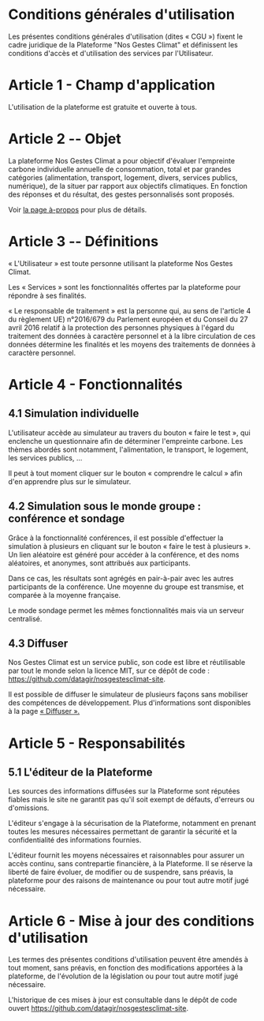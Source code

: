 # Conditions générales d'utilisation

Les présentes conditions générales d'utilisation (dites « CGU ») fixent
le cadre juridique de la Plateforme "Nos Gestes Climat" et définissent
les conditions d'accès et d'utilisation des services par l'Utilisateur.

# Article 1 - Champ d'application

L'utilisation de la plateforme est gratuite et ouverte à tous.

# Article 2 -- Objet

La plateforme Nos Gestes Climat a pour objectif d'évaluer l'empreinte
carbone individuelle annuelle de consommation, total et par grandes catégories
(alimentation, transport, logement, divers, services publics,
numérique), de la situer par rapport aux objectifs climatiques. En
fonction des réponses et du résultat, des gestes personnalisés sont
proposés.

Voir [la page à-propos](/à-propos) pour plus de détails.

# Article 3 -- Définitions

« L'Utilisateur » est toute personne utilisant la plateforme Nos Gestes
Climat.

Les « Services » sont les fonctionnalités offertes par la plateforme
pour répondre à ses finalités.

« Le responsable de traitement » est la personne qui, au sens de
l'article 4 du règlement UE) n°2016/679 du Parlement européen et du
Conseil du 27 avril 2016 relatif à la protection des personnes physiques
à l'égard du traitement des données à caractère personnel et à la libre
circulation de ces données détermine les finalités et les moyens des
traitements de données à caractère personnel.

# Article 4 - Fonctionnalités

## 4.1 Simulation individuelle

L'utilisateur accède au simulateur au travers du bouton « faire le
test », qui enclenche un questionnaire afin de déterminer l'empreinte
carbone. Les thèmes abordés sont notamment, l'alimentation, le
transport, le logement, les services publics, ...

Il peut à tout moment cliquer sur le bouton « comprendre le calcul »
afin d'en apprendre plus sur le simulateur.

## 4.2 Simulation sous le monde groupe : conférence et sondage

Grâce à la fonctionnalité conférences, il est possible d'effectuer la
simulation à plusieurs en cliquant sur le bouton « faire le test à
plusieurs ». Un lien aléatoire est généré pour accéder à la conférence,
et des noms aléatoires, et anonymes, sont attribués aux participants.

Dans ce cas, les résultats sont agrégés en pair-à-pair avec les autres participants de
la conférence. Une moyenne du groupe est transmise, et comparée à la
moyenne française.

Le mode sondage permet les mêmes fonctionnalités mais via un serveur centralisé.

## 4.3 Diffuser

Nos Gestes Climat est un service public, son code est libre et
réutilisable par tout le monde selon la licence MIT, sur ce dépôt de code : https://github.com/datagir/nosgestesclimat-site.

Il est possible de diffuser le simulateur de plusieurs façons
sans mobiliser des compétences de développement. Plus d'informations
sont disponibles à la page
[« Diffuser ».](https://nosgestesclimat.fr/diffuser)

# Article 5 - Responsabilités

## 5.1 L'éditeur de la Plateforme

Les sources des informations diffusées sur la Plateforme sont réputées
fiables mais le site ne garantit pas qu'il soit exempt de défauts,
d'erreurs ou d'omissions.

L'éditeur s'engage à la sécurisation de la Plateforme, notamment en
prenant toutes les mesures nécessaires permettant de garantir la
sécurité et la confidentialité des informations fournies.

L'éditeur fournit les moyens nécessaires et raisonnables pour assurer un
accès continu, sans contrepartie financière, à la Plateforme. Il se
réserve la liberté de faire évoluer, de modifier ou de suspendre, sans
préavis, la plateforme pour des raisons de maintenance ou pour tout
autre motif jugé nécessaire.

# Article 6 - Mise à jour des conditions d'utilisation

Les termes des présentes conditions d'utilisation peuvent être amendés à
tout moment, sans préavis, en fonction des modifications apportées à la
plateforme, de l'évolution de la législation ou pour tout autre motif
jugé nécessaire.

L'historique de ces mises à jour est consultable dans le dépôt de code ouvert https://github.com/datagir/nosgestesclimat-site.
